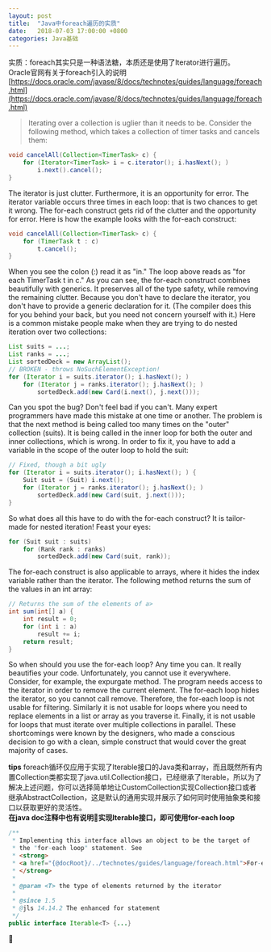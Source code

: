 ```yaml
---
layout: post
title:  "Java中foreach遍历的实质"
date:   2018-07-03 17:00:00 +0800
categories: Java基础
---
```

实质：foreach其实只是一种语法糖，本质还是使用了Iterator进行遍历。   
Oracle官网有关于foreach引入的说明[https://docs.oracle.com/javase/8/docs/technotes/guides/language/foreach.html](https://docs.oracle.com/javase/8/docs/technotes/guides/language/foreach.html)   
>Iterating over a collection is uglier than it needs to be. Consider the following method, which takes a collection of timer tasks and cancels them:
```java
void cancelAll(Collection<TimerTask> c) {
    for (Iterator<TimerTask> i = c.iterator(); i.hasNext(); )
        i.next().cancel();
}
```
The iterator is just clutter. Furthermore, it is an opportunity for error. The iterator variable occurs three times in each loop: that is two chances to get it wrong. The for-each construct gets rid of the clutter and the opportunity for error. Here is how the example looks with the for-each construct:
```java
void cancelAll(Collection<TimerTask> c) {
    for (TimerTask t : c)
        t.cancel();
}
```
When you see the colon (:) read it as "in." The loop above reads as "for each TimerTask t in c." As you can see, the for-each construct combines beautifully with generics. It preserves all of the type safety, while removing the remaining clutter. Because you don't have to declare the iterator, you don't have to provide a generic declaration for it. (The compiler does this for you behind your back, but you need not concern yourself with it.)
Here is a common mistake people make when they are trying to do nested iteration over two collections:
```java
List suits = ...;
List ranks = ...;
List sortedDeck = new ArrayList();
// BROKEN - throws NoSuchElementException!
for (Iterator i = suits.iterator(); i.hasNext(); )
    for (Iterator j = ranks.iterator(); j.hasNext(); )
        sortedDeck.add(new Card(i.next(), j.next()));
```
Can you spot the bug? Don't feel bad if you can't. Many expert programmers have made this mistake at one time or another. The problem is that the next method is being called too many times on the "outer" collection (suits). It is being called in the inner loop for both the outer and inner collections, which is wrong. In order to fix it, you have to add a variable in the scope of the outer loop to hold the suit:
```java
// Fixed, though a bit ugly
for (Iterator i = suits.iterator(); i.hasNext(); ) {
    Suit suit = (Suit) i.next();
    for (Iterator j = ranks.iterator(); j.hasNext(); )
        sortedDeck.add(new Card(suit, j.next()));
}
```
So what does all this have to do with the for-each construct? It is tailor-made for nested iteration! Feast your eyes:
```java
for (Suit suit : suits)
    for (Rank rank : ranks)
        sortedDeck.add(new Card(suit, rank));
```
The for-each construct is also applicable to arrays, where it hides the index variable rather than the iterator. The following method returns the sum of the values in an int array:
```java
// Returns the sum of the elements of a>
int sum(int[] a) {
    int result = 0;
    for (int i : a)
        result += i;
    return result;
}
```
So when should you use the for-each loop? Any time you can. It really beautifies your code. Unfortunately, you cannot use it everywhere. Consider, for example, the expurgate method. The program needs access to the iterator in order to remove the current element. The for-each loop hides the iterator, so you cannot call remove. Therefore, the for-each loop is not usable for filtering. Similarly it is not usable for loops where you need to replace elements in a list or array as you traverse it. Finally, it is not usable for loops that must iterate over multiple collections in parallel. These shortcomings were known by the designers, who made a conscious decision to go with a clean, simple construct that would cover the great majority of cases.

**tips**
foreach循环仅应用于实现了Iterable接口的Java类和array，而且既然所有内置Collection类都实现了java.util.Collection接口，已经继承了Iterable，所以为了解决上述问题，你可以选择简单地让CustomCollection实现Collection接口或者继承AbstractCollection，这是默认的通用实现并展示了如何同时使用抽象类和接口以获取更好的灵活性。   
**在java doc注释中也有说明实现Iterable接口，即可使用for-each loop**
```java
/**
 * Implementing this interface allows an object to be the target of
 * the "for-each loop" statement. See
 * <strong>
 * <a href="{@docRoot}/../technotes/guides/language/foreach.html">For-each Loop</a>
 * </strong>
 *
 * @param <T> the type of elements returned by the iterator
 *
 * @since 1.5
 * @jls 14.14.2 The enhanced for statement
 */
public interface Iterable<T> {...}
```

